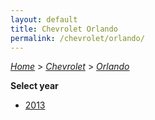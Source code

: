 ```yaml
---
layout: default
title: Chevrolet Orlando
permalink: /chevrolet/orlando/
---
```

[*Home*](/) > [*Chevrolet*](/chevrolet/) > [*Orlando*](/chevrolet/orlando/)

**Select year**

- [2013](/chevrolet/orlando/2013/)